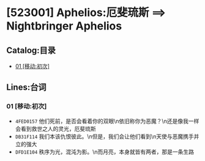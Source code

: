 # [523001] Aphelios:厄斐琉斯 ==> Nightbringer Aphelios
## Catalog:目录
* [01 [移动:初次]](#01-移动初次)
## Lines:台词
### **01 [移动:初次]**
- `4FED0157` 他们死前，是否会看着你的双眼\n依旧称你为恶魔？\n还是像我一样会看到救世之人的灵光，厄斐琉斯
- `DB31F114` 我们本该仇恨彼此。\n但是，我们会让他们看到\n天使与恶魔携手并立的强大
- `DFD1E104` 秩序为光，混沌为影。\n而月亮，本身就皆有两者，那是一条生路